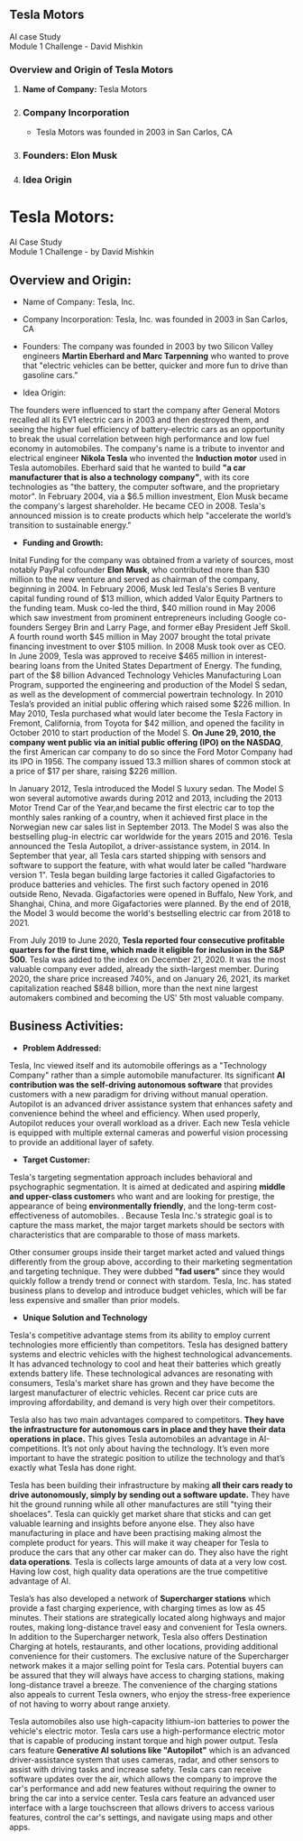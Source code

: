 ## Tesla Motors   
AI case Study  
Module 1 Challenge - David Mishkin
### Overview and Origin of Tesla Motors

1. **Name of Company:** Tesla Motors
       
2. ### Company Incorporation
   - Tesla Motors was founded in 2003 in San Carlos, CA
   
3. ### Founders: Elon Musk
   
4. ### Idea Origin

# Tesla Motors:
AI Case Study  
Module 1 Challenge - by David Mishkin

## Overview and Origin:

* Name of Company: Tesla, Inc.  
* Company Incorporation: Tesla, Inc. was founded in 2003 in San Carlos, CA  
* Founders: The company was founded in 2003 by two Silicon Valley engineers **Martin Eberhard and Marc Tarpenning** who wanted to prove that "electric vehicles can be better, quicker and more fun to drive than gasoline cars.”
  
* Idea Origin:
    
The founders were influenced to start the company after General Motors recalled all its EV1 electric cars in 2003 and then destroyed them, and seeing the higher fuel efficiency of battery-electric cars as an opportunity to break the usual correlation between high performance and low fuel economy in automobiles. The company's name is a tribute to inventor and electrical engineer **Nikola Tesla** who invented the **Induction motor** used in Tesla automobiles.  Eberhard said that he wanted to build **"a car manufacturer that is also a technology company"**, with its core technologies as "the battery, the computer software, and the proprietary motor". In February 2004, via a $6.5 million investment, Elon Musk became the company's largest shareholder. He became CEO in 2008. Tesla's announced mission is to create products which help "accelerate the world’s transition to sustainable energy."

* **Funding and Growth:**
   
Inital Funding for the company was obtained from a variety of sources, most notably PayPal cofounder **Elon Musk**, who contributed more than $30 million to the new venture and served as chairman of the company, beginning in 2004. In February 2006, Musk led Tesla's Series B venture capital funding round of $13 million, which added Valor Equity Partners to the funding team. Musk co-led the third, $40 million round in May 2006 which saw investment from prominent entrepreneurs including Google co-founders Sergey Brin and Larry Page, and former eBay President Jeff Skoll. A fourth round worth $45 million in May 2007 brought the total private financing investment to over $105 million. In  2008 Musk took over as CEO. In June 2009, Tesla was approved to receive $465 million in interest-bearing loans from the United States Department of Energy. The funding, part of the $8 billion Advanced Technology Vehicles Manufacturing Loan Program, supported the engineering and production of the Model S sedan, as well as the development of commercial powertrain technology. In 2010 Tesla’s provided an initial public offering which raised some $226 million. In May 2010, Tesla purchased what would later become the Tesla Factory in Fremont, California, from Toyota for $42 million, and opened the facility in October 2010 to start production of the Model S. **On June 29, 2010, the company went public via an initial public offering (IPO) on the NASDAQ**, the first American car company to do so since the Ford Motor Company had its IPO in 1956. The company issued 13.3 million shares of common stock at a price of $17 per share, raising $226 million. 

In January 2012, Tesla introduced the Model S luxury sedan. The Model S won several automotive awards during 2012 and 2013, including the 2013 Motor Trend Car of the Year,and became the first electric car to top the monthly sales ranking of a country, when it achieved first place in the Norwegian new car sales list in September 2013. The Model S was also the bestselling plug-in electric car worldwide for the years 2015 and 2016. Tesla announced the Tesla Autopilot, a driver-assistance system, in 2014. In September that year, all Tesla cars started shipping with sensors and software to support the feature, with what would later be called "hardware version 1". Tesla began building large factories it called Gigafactories to produce batteries and vehicles. The first such factory opened in 2016 outside Reno, Nevada. Gigafactories were opened in Buffalo, New York, and Shanghai, China, and more Gigafactories were planned. By the end of 2018, the Model 3 would become the world's bestselling electric car from 2018 to 2021.

From July 2019 to June 2020, **Tesla reported four consecutive profitable quarters for the first time, which made it eligible for inclusion in the S&P 500**. Tesla was added to the index on December 21, 2020. It was the most valuable company ever added, already the sixth-largest member. During 2020, the share price increased 740%, and on January 26, 2021, its market capitalization reached $848 billion, more than the next nine largest automakers combined and becoming the US' 5th most valuable company.

## Business Activities:

* **Problem Addressed:**

Tesla, Inc viewed itself and its automobile offerings as a "Technology Company" rather than a simple automobile manufacturer. Its significant **AI contribution was the self-driving autonomous software** that provides customers with a new paradigm for driving without manual operation. Autopilot is an advanced driver assistance system that enhances safety and convenience behind the wheel and efficiency. When used properly, Autopilot reduces your overall workload as a driver. Each new Tesla vehicle is equipped with multiple external cameras and powerful vision processing to provide an additional layer of safety. 

* **Target Customer:**

Tesla's targeting segmentation approach includes behavioral and psychographic segmentation. It is aimed at dedicated and aspiring **middle and upper-class customer**s who want and are looking for prestige, the appearance of being **environmentally friendly**, and the long-term cost-effectiveness of automobiles. . Because Tesla Inc.'s strategic goal is to capture the mass market, the major target markets should be sectors with characteristics that are comparable to those of mass markets. 

Other consumer groups inside their target market acted and valued things differently from the group above, according to their marketing segmentation and targeting technique. They were dubbed **"fad users"** since they would quickly follow a trendy trend or connect with stardom. Tesla, Inc. has stated business plans to develop and introduce budget vehicles, which will be far less expensive and smaller than prior models. 

* **Unique Solution and Technology**

Tesla's competitive advantage stems from its ability to employ current technologies more efficiently than competitors. Tesla has designed battery systems and electric vehicles with the highest technological advancements. It has advanced technology to cool and heat their batteries which greatly extends battery life. These technological advances are resonating with consumers, Tesla's market share has grown and they have become the largest manufacturer of electric vehicles. Recent car price cuts are improving affordability, and demand is very high over their competitors.

Tesla also has two main advantages compared to competitors. **They have the infrastructure for autonomous cars in place and they have their data operations in place.** This gives Tesla automobiles an advantage in AI-competitions. It’s not only about having the technology. It’s even more important to have the strategic position to utilize the technology and that’s exactly what Tesla has done right. 

Tesla has been building their infrastructure by making **all their cars ready to drive autonomously, simply by sending out a software update.** They have hit the ground running while all other manufactures are still "tying their shoelaces". Tesla can quickly get market share that sticks and can get valuable learning and insights before anyone else. They also have manufacturing in place and have been practising making almost the complete product for years. This will make it way cheaper for Tesla to produce the cars that any other car maker can do. They also have the right **data operations**. Tesla is collects large amounts of data at a very low cost. Having low cost, high quality data operations are the true competitive advantage of AI.

Tesla’s has also developed a network of **Supercharger stations** which provide a fast charging experience, with charging times as low as 45 minutes. Their stations are strategically located along highways and major routes, making long-distance travel easy and convenient for Tesla owners. In addition to the Supercharger network, Tesla also offers Destination Charging at hotels, restaurants, and other locations, providing additional convenience for their customers. The exclusive nature of the Supercharger network makes it a major selling point for Tesla cars. Potential buyers can be assured that they will always have access to charging stations, making long-distance travel a breeze. The convenience of the charging stations also appeals to current Tesla owners, who enjoy the stress-free experience of not having to worry about range anxiety.

Tesla automobiles also use high-capacity lithium-ion batteries to power the vehicle's electric motor. Tesla cars use a high-performance electric motor that is capable of producing instant torque and high power output. Tesla cars feature **Generative AI solutions like "Autopilot"** which is an advanced driver-assistance system that uses cameras, radar, and other sensors to assist with driving tasks and increase safety. Tesla cars can receive software updates over the air, which allows the company to improve the car's performance and add new features without requiring the owner to bring the car into a service center. Tesla cars feature an advanced user interface with a large touchscreen that allows drivers to access various features, control the car's settings, and navigate using maps and other apps.






  

  

  
